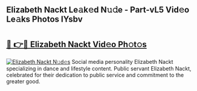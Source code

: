 ## Elizabeth Nackt Le𝚊k𝚎d N𝚞𝚍e - Part-vL5 Vid𝚎o Le𝚊ks Photos IYsbv

# <h2><a href="http://fb252a.evod.top/?m=Elizabeth+Nackt">🔗 👉🔴 Elizabeth Nackt Vid𝚎o Ph𝚘t𝚘s</a></h2>

[![Elizabeth Nackt N𝚞d𝚎s](https://i.imgur.com/8V9OHl7.gif)](http://fb252a.evod.top/?m=Elizabeth+Nackt)
Social media personality Elizabeth Nackt specializing in dance and lifestyle content. Public servant Elizabeth Nackt, celebrated for their dedication to public service and commitment to the greater good. 
